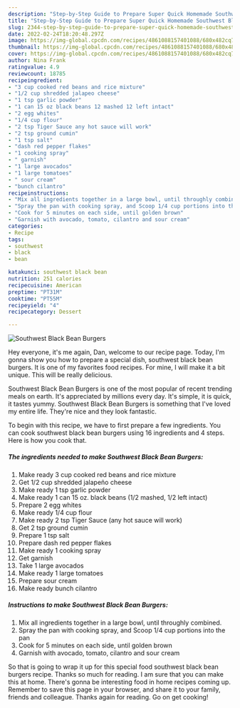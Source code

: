 ```yaml
---
description: "Step-by-Step Guide to Prepare Super Quick Homemade Southwest Black Bean Burgers"
title: "Step-by-Step Guide to Prepare Super Quick Homemade Southwest Black Bean Burgers"
slug: 2344-step-by-step-guide-to-prepare-super-quick-homemade-southwest-black-bean-burgers
date: 2022-02-24T18:20:48.297Z
image: https://img-global.cpcdn.com/recipes/4861088157401088/680x482cq70/southwest-black-bean-burgers-recipe-main-photo.jpg
thumbnail: https://img-global.cpcdn.com/recipes/4861088157401088/680x482cq70/southwest-black-bean-burgers-recipe-main-photo.jpg
cover: https://img-global.cpcdn.com/recipes/4861088157401088/680x482cq70/southwest-black-bean-burgers-recipe-main-photo.jpg
author: Nina Frank
ratingvalue: 4.9
reviewcount: 18785
recipeingredient:
- "3 cup cooked red beans and rice mixture"
- "1/2 cup shredded jalapeo cheese"
- "1 tsp garlic powder"
- "1 can 15 oz black beans 12 mashed 12 left intact"
- "2 egg whites"
- "1/4 cup flour"
- "2 tsp Tiger Sauce any hot sauce will work"
- "2 tsp ground cumin"
- "1 tsp salt"
- "dash red pepper flakes"
- "1 cooking spray"
- " garnish"
- "1 large avocados"
- "1 large tomatoes"
- " sour cream"
- "bunch cilantro"
recipeinstructions:
- "Mix all ingredients together in a large bowl, until throughly combined."
- "Spray the pan with cooking spray, and Scoop 1/4 cup portions into the pan"
- "Cook for 5 minutes on each side, until golden brown"
- "Garnish with avocado, tomato, cilantro and sour cream"
categories:
- Recipe
tags:
- southwest
- black
- bean

katakunci: southwest black bean 
nutrition: 251 calories
recipecuisine: American
preptime: "PT31M"
cooktime: "PT55M"
recipeyield: "4"
recipecategory: Dessert

---
```



![Southwest Black Bean Burgers](https://img-global.cpcdn.com/recipes/4861088157401088/680x482cq70/southwest-black-bean-burgers-recipe-main-photo.jpg)

Hey everyone, it's me again, Dan, welcome to our recipe page. Today, I'm gonna show you how to prepare a special dish, southwest black bean burgers. It is one of my favorites food recipes. For mine, I will make it a bit unique. This will be really delicious.

Southwest Black Bean Burgers is one of the most popular of recent trending meals on earth. It's appreciated by millions every day. It's simple, it is quick, it tastes yummy. Southwest Black Bean Burgers is something that I've loved my entire life. They're nice and they look fantastic.




To begin with this recipe, we have to first prepare a few ingredients. You can cook southwest black bean burgers using 16 ingredients and 4 steps. Here is how you cook that.

<!--inarticleads1-->

##### The ingredients needed to make Southwest Black Bean Burgers:

1. Make ready 3 cup cooked red beans and rice mixture
1. Get 1/2 cup shredded jalapeño cheese
1. Make ready 1 tsp garlic powder
1. Make ready 1 can 15 oz. black beans (1/2 mashed, 1/2 left intact)
1. Prepare 2 egg whites
1. Make ready 1/4 cup flour
1. Make ready 2 tsp Tiger Sauce (any hot sauce will work)
1. Get 2 tsp ground cumin
1. Prepare 1 tsp salt
1. Prepare dash red pepper flakes
1. Make ready 1 cooking spray
1. Get  garnish
1. Take 1 large avocados
1. Make ready 1 large tomatoes
1. Prepare  sour cream
1. Make ready bunch cilantro




<!--inarticleads2-->

##### Instructions to make Southwest Black Bean Burgers:

1. Mix all ingredients together in a large bowl, until throughly combined.
1. Spray the pan with cooking spray, and Scoop 1/4 cup portions into the pan
1. Cook for 5 minutes on each side, until golden brown
1. Garnish with avocado, tomato, cilantro and sour cream




So that is going to wrap it up for this special food southwest black bean burgers recipe. Thanks so much for reading. I am sure that you can make this at home. There's gonna be interesting food in home recipes coming up. Remember to save this page in your browser, and share it to your family, friends and colleague. Thanks again for reading. Go on get cooking!

